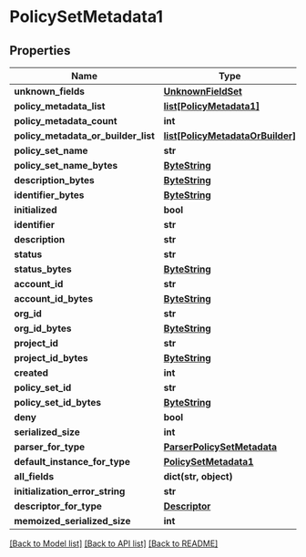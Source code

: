 # PolicySetMetadata1

## Properties
Name | Type | Description | Notes
------------ | ------------- | ------------- | -------------
**unknown_fields** | [**UnknownFieldSet**](UnknownFieldSet.md) |  | [optional] 
**policy_metadata_list** | [**list[PolicyMetadata1]**](PolicyMetadata1.md) |  | [optional] 
**policy_metadata_count** | **int** |  | [optional] 
**policy_metadata_or_builder_list** | [**list[PolicyMetadataOrBuilder]**](PolicyMetadataOrBuilder.md) |  | [optional] 
**policy_set_name** | **str** |  | [optional] 
**policy_set_name_bytes** | [**ByteString**](ByteString.md) |  | [optional] 
**description_bytes** | [**ByteString**](ByteString.md) |  | [optional] 
**identifier_bytes** | [**ByteString**](ByteString.md) |  | [optional] 
**initialized** | **bool** |  | [optional] 
**identifier** | **str** |  | [optional] 
**description** | **str** |  | [optional] 
**status** | **str** |  | [optional] 
**status_bytes** | [**ByteString**](ByteString.md) |  | [optional] 
**account_id** | **str** |  | [optional] 
**account_id_bytes** | [**ByteString**](ByteString.md) |  | [optional] 
**org_id** | **str** |  | [optional] 
**org_id_bytes** | [**ByteString**](ByteString.md) |  | [optional] 
**project_id** | **str** |  | [optional] 
**project_id_bytes** | [**ByteString**](ByteString.md) |  | [optional] 
**created** | **int** |  | [optional] 
**policy_set_id** | **str** |  | [optional] 
**policy_set_id_bytes** | [**ByteString**](ByteString.md) |  | [optional] 
**deny** | **bool** |  | [optional] 
**serialized_size** | **int** |  | [optional] 
**parser_for_type** | [**ParserPolicySetMetadata**](ParserPolicySetMetadata.md) |  | [optional] 
**default_instance_for_type** | [**PolicySetMetadata1**](PolicySetMetadata1.md) |  | [optional] 
**all_fields** | **dict(str, object)** |  | [optional] 
**initialization_error_string** | **str** |  | [optional] 
**descriptor_for_type** | [**Descriptor**](Descriptor.md) |  | [optional] 
**memoized_serialized_size** | **int** |  | [optional] 

[[Back to Model list]](../README.md#documentation-for-models) [[Back to API list]](../README.md#documentation-for-api-endpoints) [[Back to README]](../README.md)

